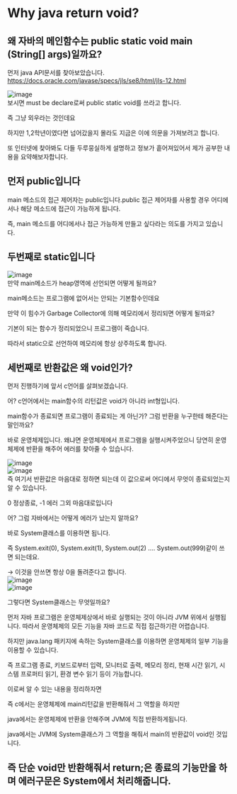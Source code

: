 # Why java return void?
## 왜 자바의 메인함수는 public static void main (String[] args)일까요?
먼저 java API문서를 찾아보았습니다.
https://docs.oracle.com/javase/specs/jls/se8/html/jls-12.html

![image](https://user-images.githubusercontent.com/117427075/231462984-dd0e97ab-14f2-4e0d-b23e-f44c0e256670.png)  
보시면 must be declare로써 public static void를 쓰라고 합니다.

즉 그냥 외우라는 것인데요

하지만 1,2학년이였다면 넘어갔을지 몰라도 지금은 이에 의문을 가져보려고 합니다.  

또 인터넷에 찾아봐도 다들 두루뭉실하게 설명하고 정보가 흩어져있어서 제가 공부한 내용을 요약해보자합니다.  




## 먼저 public입니다
main 메소드의 접근 제어자는 public입니다.public 접근 제어자를 사용할 경우 어디에서나 해당 메소드에 접근이 가능하게 됩니다.  

즉, main 메소드를 어디에서나 접근 가능하게 만들고 싶다라는 의도를 가지고 있습니다.  

## 두번째로 static입니다
![image](https://user-images.githubusercontent.com/117427075/231470890-374c4842-c930-4720-a171-cc44c83f367e.png)  
만약 main메소드가 heap영역에 선언되면 어떻게 될까요?  

main메소드는 프로그램에 없어서는 안되는 기본함수인데요  

만약 이 힘수가 Garbage Collector에 의해 메모리에서 정리되면 어떻게 될까요?  

기본이 되는 함수가 정리되었으니 프로그램이 죽습니다.  

따라서 static으로 선언하여 메모리에 항상 상주하도록 합니다.  


## 세번째로 반환값은 왜 void인가?
먼저 진행하기에 앞서 c언어를 살펴보겠습니다.  

어? c언어에서는 main함수의 리턴값은 void가 아니라 int형입니다.   

main함수가 종료되면 프로그램이 종료되는 게 아닌가? 그럼 반환을 누구한테 해준다는 말인까요?  

바로 운영체제입니다. 왜냐면 운영체제에서 프로그램을 실행시켜주었으니 당연히 운영체제에 반환을 해주어 에러를 찾아줄 수 있습니다.  


![image](https://user-images.githubusercontent.com/117427075/231470998-1bd4e17b-29dc-4c76-bd60-bd9a1873daff.png)  
![image](https://user-images.githubusercontent.com/117427075/231471560-71acb861-d4bd-447b-b52d-26e52f1e1938.png)  
즉 여기서 반환값은 마음대로 정하면 되는데 이 값으로써 어디에서 무엇이 종료되었는지 알 수 있습니다.  

0 정상종료, -1 에러 그외 마음대로입니다  


어? 그럼 자바에서는 어떻게 에러가 났는지 알까요?  

바로 System클래스를 이용하면 됩니다.  

즉 System.exit(0), System.exit(1), System.out(2) …. System.out(999)같이 쓰면 되는데요.  

→ 이것을 안쓰면 항상 0을 돌려준다고 합니다.  
![image](https://user-images.githubusercontent.com/117427075/231472362-76329895-a27b-412a-9e3d-8e2f4ed074a4.png)  
![image](https://user-images.githubusercontent.com/117427075/231472535-e41fcc05-c504-4c0c-aeb4-f7ffdce75bae.png)  

  


그렇다면 System클래스는 무엇일까요?    


먼저 자바 프로그램은 운영체제상에서 바로 실행되는 것이 아니라 JVM 위에서 실행됩니다. 따라서 운영체제의 모든 기능을 자바 코드로 직접 접근하기란 어렵습니다.  

하지만 java.lang 패키지에 속하는 System클래스를 이용하면 운영체제의 일부 기능을 이용할 수 있습니다.  


즉 프로그램 종료, 키보드로부터 입력, 모니터로 출력, 메모리 정리, 현재 시간 읽기, 시스템 프로퍼티 읽기, 환경 변수 읽기 등이 가능합니다.  


이로써 알 수 있는 내용을 정리하자면  

즉 c에서는 운영체제에 main리턴값을 반환해줘서 그 역할을 하지만  

java에서는 운영체제에 반환을 안해주며 JVM에 직접 반환하게됩니다.

java에서는 JVM에 System클래스가 그 역할을 해줘서 main의 반환값이 void인 것입니다.    

## 즉 단순 void만 반환해줘서 return;은 종료의 기능만을 하며 에러구문은 System에서 처리해줍니다.

